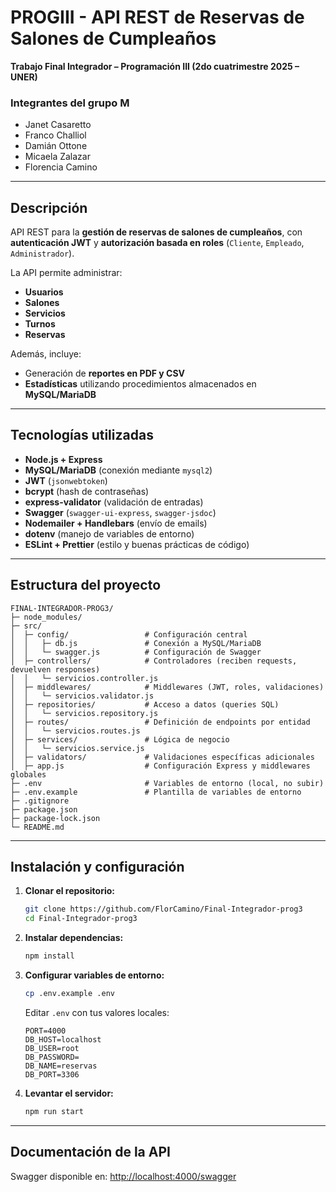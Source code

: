 # PROGIII - API REST de Reservas de Salones de Cumpleaños

**Trabajo Final Integrador – Programación III (2do cuatrimestre 2025 – UNER)**

### Integrantes del grupo M

- Janet Casaretto
- Franco Challiol
- Damián Ottone
- Micaela Zalazar
- Florencia Camino

---

## Descripción

API REST para la **gestión de reservas de salones de cumpleaños**, con **autenticación JWT** y **autorización basada en roles** (`Cliente`, `Empleado`, `Administrador`).

La API permite administrar:

- **Usuarios**
- **Salones**
- **Servicios**
- **Turnos**
- **Reservas**

Además, incluye:

- Generación de **reportes en PDF y CSV**
- **Estadísticas** utilizando procedimientos almacenados en **MySQL/MariaDB**

---

## Tecnologías utilizadas

- **Node.js + Express**
- **MySQL/MariaDB** (conexión mediante `mysql2`)
- **JWT** (`jsonwebtoken`)
- **bcrypt** (hash de contraseñas)
- **express-validator** (validación de entradas)
- **Swagger** (`swagger-ui-express`, `swagger-jsdoc`)
- **Nodemailer + Handlebars** (envío de emails)
- **dotenv** (manejo de variables de entorno)
- **ESLint + Prettier** (estilo y buenas prácticas de código)

---

## Estructura del proyecto

```
FINAL-INTEGRADOR-PROG3/
├─ node_modules/
├─ src/
│  ├─ config/                 # Configuración central
│  │   ├─ db.js               # Conexión a MySQL/MariaDB
│  │   └─ swagger.js          # Configuración de Swagger
│  ├─ controllers/            # Controladores (reciben requests, devuelven responses)
│  │   └─ servicios.controller.js
│  ├─ middlewares/            # Middlewares (JWT, roles, validaciones)
│  │   └─ servicios.validator.js
│  ├─ repositories/           # Acceso a datos (queries SQL)
│  │   └─ servicios.repository.js
│  ├─ routes/                 # Definición de endpoints por entidad
│  │   └─ servicios.routes.js
│  ├─ services/               # Lógica de negocio
│  │   └─ servicios.service.js
│  ├─ validators/             # Validaciones específicas adicionales
│  ├─ app.js                  # Configuración Express y middlewares globales
├─ .env                       # Variables de entorno (local, no subir)
├─ .env.example               # Plantilla de variables de entorno
├─ .gitignore
├─ package.json
├─ package-lock.json
└─ README.md
```

---

## Instalación y configuración

1. **Clonar el repositorio:**

   ```bash
   git clone https://github.com/FlorCamino/Final-Integrador-prog3
   cd Final-Integrador-prog3
   ```

2. **Instalar dependencias:**

   ```bash
   npm install
   ```

3. **Configurar variables de entorno:**

   ```bash
   cp .env.example .env
   ```

   Editar `.env` con tus valores locales:

   ```env
   PORT=4000
   DB_HOST=localhost
   DB_USER=root
   DB_PASSWORD=
   DB_NAME=reservas
   DB_PORT=3306
   ```

4. **Levantar el servidor:**

   ```bash
   npm run start
   ```

---

## Documentación de la API

Swagger disponible en:
[http://localhost:4000/swagger](http://localhost:4000/swagger)
